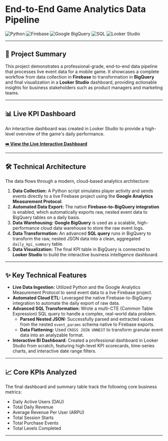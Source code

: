 # End-to-End Game Analytics Data Pipeline

![Python](https://img.shields.io/badge/Python-3776AB?style=for-the-badge&logo=python&logoColor=white)
![Firebase](https://img.shields.io/badge/Firebase-FFCA28?style=for-the-badge&logo=firebase&logoColor=black)
![Google BigQuery](https://img.shields.io/badge/Google_BigQuery-4285F4?style=for-the-badge&logo=google-bigquery&logoColor=white)
![SQL](https://img.shields.io/badge/SQL-025E8C?style=for-the-badge&logo=sql&logoColor=white)
![Looker Studio](https://img.shields.io/badge/Looker_Studio-4285F4?style=for-the-badge&logo=google-data-studio&logoColor=white)

---

## 🚀 Project Summary

This project demonstrates a professional-grade, end-to-end data pipeline that processes live event data for a mobile game. It showcases a complete workflow from data collection in **Firebase** to transformation in **BigQuery** and final visualization in a **Looker Studio** dashboard, providing actionable insights for business stakeholders such as product managers and marketing teams.

---

## 📊 Live KPI Dashboard

An interactive dashboard was created in Looker Studio to provide a high-level overview of the game's daily performance.

**[➡️ View the Live Interactive Dashboard](https://lookerstudio.google.com/reporting/ae73a8d5-1339-4f59-ae5c-20e12e18e71a)**

---

## 🛠️ Technical Architecture

The data flows through a modern, cloud-based analytics architecture:

1.  **Data Collection:** A Python script simulates player activity and sends events directly to a live Firebase project using the **Google Analytics Measurement Protocol**.
2.  **Automated Data Export:** The native **Firebase-to-BigQuery integration** is enabled, which automatically exports raw, nested event data to BigQuery tables on a daily basis.
3.  **Data Warehousing:** **Google BigQuery** is used as a scalable, high-performance cloud data warehouse to store the raw event logs.
4.  **Data Transformation:** An advanced **SQL query** runs in BigQuery to transform the raw, nested JSON data into a clean, aggregated `daily_kpi_summary` table.
5.  **Data Visualization:** The final KPI table in BigQuery is connected to **Looker Studio** to build the interactive business intelligence dashboard.

---

## ✨ Key Technical Features

* **Live Data Ingestion:** Utilized Python and the Google Analytics Measurement Protocol to send event data to a live Firebase project.
* **Automated Cloud ETL:** Leveraged the native Firebase-to-BigQuery integration to automate the daily export of raw data.
* **Advanced SQL Transformation:** Wrote a multi-CTE (Common Table Expression) SQL query to handle a complex, real-world data problem.
    * **Parsed Nested JSON:** Successfully parsed and extracted values from the nested `event_params` schema native to Firebase exports.
    * **Data Flattening:** Used `CROSS JOIN UNNEST` to transform granular event data into an analyzable format.
* **Interactive BI Dashboard:** Created a professional dashboard in Looker Studio from scratch, featuring high-level KPI scorecards, time-series charts, and interactive date range filters.

---

## 📈 Core KPIs Analyzed

The final dashboard and summary table track the following core business metrics:
* Daily Active Users (DAU)
* Total Daily Revenue
* Average Revenue Per User (ARPU)
* Total Session Starts
* Total Purchase Events
* Total Levels Completed

---
